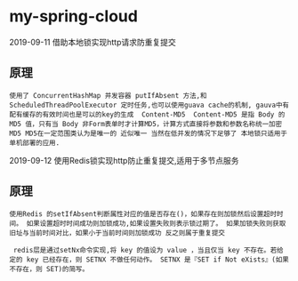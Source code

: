 # my-spring-cloud

2019-09-11 借助本地锁实现http请求防重复提交

## 原理
``
使用了 ConcurrentHashMap 并发容器 putIfAbsent 方法,和 ScheduledThreadPoolExecutor 定时任务,也可以使用guava cache的机制, gauva中有配有缓存的有效时间也是可以的key的生成 
Content-MD5 
Content-MD5 是指 Body 的 MD5 值，只有当 Body 非Form表单时才计算MD5，计算方式直接将参数和参数名称统一加密MD5
MD5在一定范围类认为是唯一的 近似唯一 当然在低并发的情况下足够了
本地锁只适用于单机部署的应用.
``

2019-09-12 使用Redis锁实现http防止重复提交,适用于多节点服务
## 原理

``
使用Redis 的setIfAbsent判断属性对应的值是否存在()，如果存在则加锁然后设置超时时间。
如果设置超时时间成功则加锁成功,如果设置失败则表示锁过期了。
如果加锁失败则获取旧址与当前时间对比，如果小于当前时间则加锁成功
反之则属于重复提交
``

``
redis层是通过setNx命令实现,将 key 的值设为 value ，当且仅当 key 不存在。若给定的 key 已经存在，则 SETNX 不做任何动作。 SETNX 是『SET if Not eXists』(如果不存在，则 SET)的简写。``